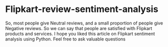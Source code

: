 # Flipkart-review-sentiment-analysis
So, most people give Neutral reviews, and a small proportion of people give Negative reviews. So we can say that people are satisfied with Flipkart products and services. I hope you liked this article on Flipkart sentiment analysis using Python. Feel free to ask valuable questions 
